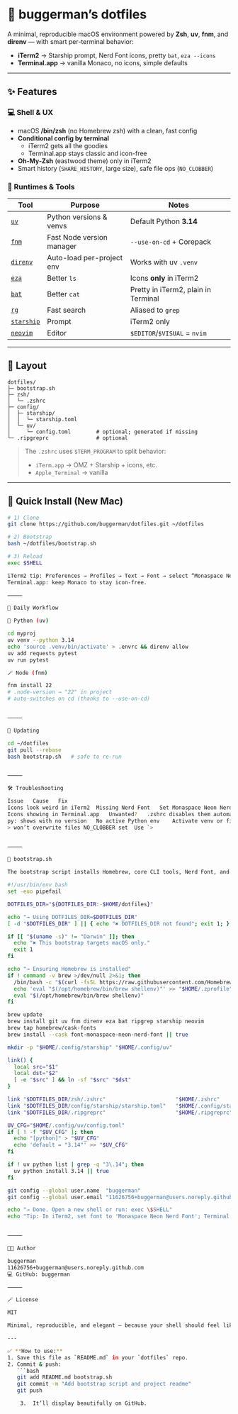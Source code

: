 # 🧰 buggerman’s dotfiles

A minimal, reproducible macOS environment powered by **Zsh**, **uv**, **fnm**, and **direnv** — with smart per-terminal behavior:
- **iTerm2** → Starship prompt, Nerd Font icons, pretty `bat`, `eza --icons`
- **Terminal.app** → vanilla Monaco, no icons, simple defaults

---

## ✨ Features

### 💻 Shell & UX
- macOS **/bin/zsh** (no Homebrew zsh) with a clean, fast config
- **Conditional config by terminal**
  - iTerm2 gets all the goodies
  - Terminal.app stays classic and icon-free
- **Oh-My-Zsh** (eastwood theme) only in iTerm2
- Smart history (`SHARE_HISTORY`, large size), safe file ops (`NO_CLOBBER`)

### 🧠 Runtimes & Tools
| Tool | Purpose | Notes |
|------|----------|-------|
| [`uv`](https://github.com/astral-sh/uv) | Python versions & venvs | Default Python **3.14** |
| [`fnm`](https://github.com/Schniz/fnm) | Fast Node version manager | `--use-on-cd` + Corepack |
| [`direnv`](https://direnv.net) | Auto-load per-project env | Works with uv `.venv` |
| [`eza`](https://github.com/eza-community/eza) | Better `ls` | Icons **only** in iTerm2 |
| [`bat`](https://github.com/sharkdp/bat) | Better `cat` | Pretty in iTerm2, plain in Terminal |
| [`rg`](https://github.com/BurntSushi/ripgrep) | Fast search | Aliased to `grep` |
| [`starship`](https://starship.rs) | Prompt | iTerm2 only |
| [`neovim`](https://neovim.io) | Editor | `$EDITOR`/`$VISUAL` = `nvim` |

---

## 📁 Layout

```
dotfiles/
├─ bootstrap.sh
├─ zsh/
│  └─ .zshrc
├─ config/
│  ├─ starship/
│  │  └─ starship.toml
│  └─ uv/
│     └─ config.toml        # optional; generated if missing
└─ .ripgreprc               # optional
```

> The `.zshrc` uses `$TERM_PROGRAM` to split behavior:
> - `iTerm.app` → OMZ + Starship + icons, etc.
> - `Apple_Terminal` → vanilla

---

## 🚀 Quick Install (New Mac)

```bash
# 1) Clone
git clone https://github.com/buggerman/dotfiles.git ~/dotfiles

# 2) Bootstrap
bash ~/dotfiles/bootstrap.sh

# 3) Reload
exec $SHELL

iTerm2 tip: Preferences → Profiles → Text → Font → select “Monaspace Neon Nerd Font” (installed by bootstrap).
Terminal.app: keep Monaco to stay icon-free.

⸻

🧠 Daily Workflow

🐍 Python (uv)

cd myproj
uv venv --python 3.14
echo 'source .venv/bin/activate' > .envrc && direnv allow
uv add requests pytest
uv run pytest

🪄 Node (fnm)

fnm install 22
# .node-version → "22" in project
# auto-switches on cd (thanks to --use-on-cd)


⸻

🔁 Updating

cd ~/dotfiles
git pull --rebase
bash bootstrap.sh   # safe to re-run


⸻

🛠 Troubleshooting

Issue	Cause	Fix
Icons look weird in iTerm2	Missing Nerd Font	Set Monaspace Neon Nerd Font
Icons showing in Terminal.app	Unwanted?	.zshrc disables them automatically
py: shows with no version	No active Python env	Activate venv or fix Starship config
> won’t overwrite files	NO_CLOBBER set	Use `>


⸻

🔧 bootstrap.sh

The bootstrap script installs Homebrew, core CLI tools, Nerd Font, and symlinks configs:

#!/usr/bin/env bash
set -euo pipefail

DOTFILES_DIR="${DOTFILES_DIR:-$HOME/dotfiles}"

echo "→ Using DOTFILES_DIR=$DOTFILES_DIR"
[ -d "$DOTFILES_DIR" ] || { echo "✖ DOTFILES_DIR not found"; exit 1; }

if [[ "$(uname -s)" != "Darwin" ]]; then
  echo "✖ This bootstrap targets macOS only."
  exit 1
fi

echo "→ Ensuring Homebrew is installed"
if ! command -v brew >/dev/null 2>&1; then
  /bin/bash -c "$(curl -fsSL https://raw.githubusercontent.com/Homebrew/install/HEAD/install.sh)"
  echo 'eval "$(/opt/homebrew/bin/brew shellenv)"' >> "$HOME/.zprofile"
  eval "$(/opt/homebrew/bin/brew shellenv)"
fi

brew update
brew install git uv fnm direnv eza bat ripgrep starship neovim
brew tap homebrew/cask-fonts
brew install --cask font-monaspace-neon-nerd-font || true

mkdir -p "$HOME/.config/starship" "$HOME/.config/uv"

link() {
  local src="$1"
  local dst="$2"
  [ -e "$src" ] && ln -sf "$src" "$dst"
}

link "$DOTFILES_DIR/zsh/.zshrc"                      "$HOME/.zshrc"
link "$DOTFILES_DIR/config/starship/starship.toml"   "$HOME/.config/starship.toml"
link "$DOTFILES_DIR/.ripgreprc"                      "$HOME/.ripgreprc"

UV_CFG="$HOME/.config/uv/config.toml"
if [ ! -f "$UV_CFG" ]; then
  echo "[python]" > "$UV_CFG"
  echo 'default = "3.14"' >> "$UV_CFG"
fi

if ! uv python list | grep -q "3\.14"; then
  uv python install 3.14 || true
fi

git config --global user.name  "buggerman"
git config --global user.email "11626756+buggerman@users.noreply.github.com"

echo "→ Done. Open a new shell or run: exec \$SHELL"
echo "Tip: In iTerm2, set font to 'Monaspace Neon Nerd Font'; Terminal.app stays Monaco."


⸻

🧑‍💻 Author

buggerman
11626756+buggerman@users.noreply.github.com￼
💻 GitHub: buggerman￼

⸻

🪄 License

MIT￼

Minimal, reproducible, and elegant — because your shell should feel like home.

---

✅ **How to use:**
1. Save this file as `README.md` in your `dotfiles` repo.  
2. Commit & push:
   ```bash
   git add README.md bootstrap.sh
   git commit -m "Add bootstrap script and project readme"
   git push

	3.	It’ll display beautifully on GitHub.
